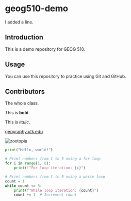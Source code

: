 # geog510-demo

I added a line.

## Introduction

This is a demo repository for GEOG 510.

## Usage

You can use this repository to practice using Git and GitHub.

## Contributors

The whole class.

This is **bold**.

This is _italic_.

[geography.utk.edu](https://geography.utk.edu)


![zootopia](https://i.imgur.com/ZBwwcjo.gif)

```python
print("Hello, world!")

# Print numbers from 1 to 5 using a for loop
for i in range(1, 6):
    print(f"For loop iteration: {i}")

# Print numbers from 1 to 5 using a while loop
count = 1
while count <= 5:
    print(f"While loop iteration: {count}")
    count += 1  # Increment count
```
